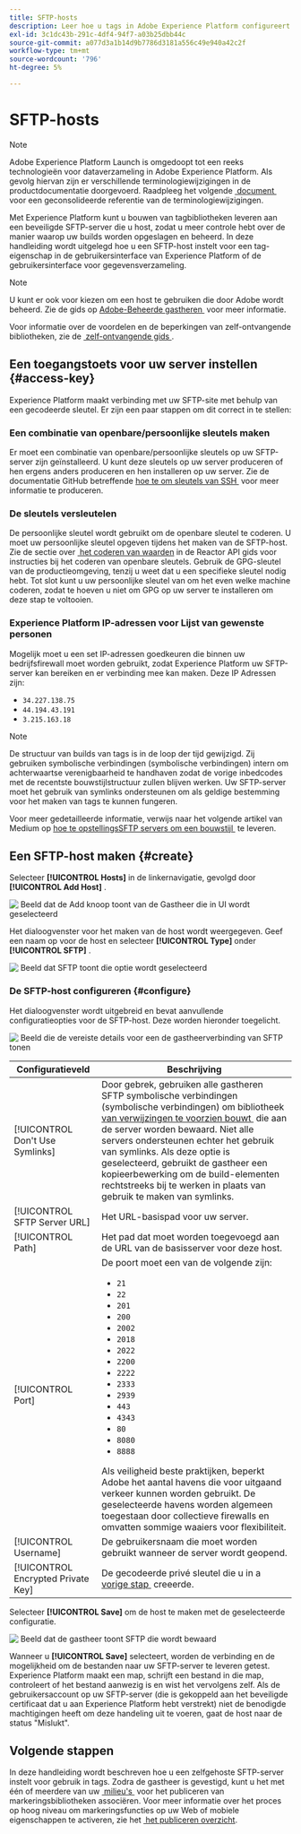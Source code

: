 ```yaml
---
title: SFTP-hosts
description: Leer hoe u tags in Adobe Experience Platform configureert om bibliotheekbuilds te leveren aan een beveiligde, zelfgehoste SFTP-server.
exl-id: 3c1dc43b-291c-4df4-94f7-a03b25dbb44c
source-git-commit: a077d3a1b14d9b7786d3181a556c49e940a42c2f
workflow-type: tm+mt
source-wordcount: '796'
ht-degree: 5%

---
```


# SFTP-hosts

>[!NOTE]
>
>Adobe Experience Platform Launch is omgedoopt tot een reeks technologieën voor dataverzameling in Adobe Experience Platform.  Als gevolg hiervan zijn er verschillende terminologiewijzigingen in de productdocumentatie doorgevoerd. Raadpleeg het volgende [&#x200B; document &#x200B;](../../../term-updates.md) voor een geconsolideerde referentie van de terminologiewijzigingen.

Met Experience Platform kunt u bouwen van tagbibliotheken leveren aan een beveiligde SFTP-server die u host, zodat u meer controle hebt over de manier waarop uw builds worden opgeslagen en beheerd. In deze handleiding wordt uitgelegd hoe u een SFTP-host instelt voor een tag-eigenschap in de gebruikersinterface van Experience Platform of de gebruikersinterface voor gegevensverzameling.

>[!NOTE]
>
>U kunt er ook voor kiezen om een host te gebruiken die door Adobe wordt beheerd. Zie de gids op [&#x200B; Adobe-Beheerde gastheren &#x200B;](./managed-by-adobe-host.md) voor meer informatie.
>
>Voor informatie over de voordelen en de beperkingen van zelf-ontvangende bibliotheken, zie de [&#x200B; zelf-ontvangende gids &#x200B;](./self-hosting-libraries.md).

## Een toegangstoets voor uw server instellen {#access-key}

Experience Platform maakt verbinding met uw SFTP-site met behulp van een gecodeerde sleutel. Er zijn een paar stappen om dit correct in te stellen:

### Een combinatie van openbare/persoonlijke sleutels maken

Er moet een combinatie van openbare/persoonlijke sleutels op uw SFTP-server zijn geïnstalleerd. U kunt deze sleutels op uw server produceren of hen ergens anders produceren en hen installeren op uw server. Zie de documentatie GitHub betreffende [&#x200B; hoe te om sleutels van SSH &#x200B;](https://help.github.com/articles/generating-a-new-ssh-key-and-adding-it-to-the-ssh-agent/#generating-a-new-ssh-key) voor meer informatie te produceren.

### De sleutels versleutelen

De persoonlijke sleutel wordt gebruikt om de openbare sleutel te coderen. U moet uw persoonlijke sleutel opgeven tijdens het maken van de SFTP-host. Zie de sectie over [&#x200B; het coderen van waarden &#x200B;](../../../api/guides/encrypting-values.md) in de Reactor API gids voor instructies bij het coderen van openbare sleutels. Gebruik de GPG-sleutel van de productieomgeving, tenzij u weet dat u een specifieke sleutel nodig hebt. Tot slot kunt u uw persoonlijke sleutel van om het even welke machine coderen, zodat te hoeven u niet om GPG op uw server te installeren om deze stap te voltooien.

### Experience Platform IP-adressen voor Lijst van gewenste personen

Mogelijk moet u een set IP-adressen goedkeuren die binnen uw bedrijfsfirewall moet worden gebruikt, zodat Experience Platform uw SFTP-server kan bereiken en er verbinding mee kan maken. Deze IP Adressen zijn:

* `34.227.138.75`
* `44.194.43.191`
* `3.215.163.18`

>[!NOTE]
>
>De structuur van builds van tags is in de loop der tijd gewijzigd. Zij gebruiken symbolische verbindingen (symbolische verbindingen) intern om achterwaartse verenigbaarheid te handhaven zodat de vorige inbedcodes met de recentste bouwstijlstructuur zullen blijven werken. Uw SFTP-server moet het gebruik van symlinks ondersteunen om als geldige bestemming voor het maken van tags te kunnen fungeren.

Voor meer gedetailleerde informatie, verwijs naar het volgende artikel van Medium op [&#x200B; hoe te opstellingsSFTP servers om een bouwstijl &#x200B;](https://medium.com/launch-by-adobe/configuring-an-sftp-server-for-use-with-adobe-launch-bc626027e5a6) te leveren.

## Een SFTP-host maken {#create}

Selecteer **[!UICONTROL Hosts]** in de linkernavigatie, gevolgd door **[!UICONTROL Add Host]** .

![&#x200B; Beeld dat de Add knoop toont van de Gastheer die in UI wordt geselecteerd &#x200B;](../../../images/ui/publishing/sftp-hosts/add-host-button.png)

Het dialoogvenster voor het maken van de host wordt weergegeven. Geef een naam op voor de host en selecteer **[!UICONTROL Type]** onder **[!UICONTROL SFTP]** .

![&#x200B; Beeld dat SFTP toont die optie wordt geselecteerd &#x200B;](../../../images/ui/publishing/sftp-hosts/select-sftp.png)

### De SFTP-host configureren {#configure}

Het dialoogvenster wordt uitgebreid en bevat aanvullende configuratieopties voor de SFTP-host. Deze worden hieronder toegelicht.

![&#x200B; Beeld die de vereiste details voor een de gastheerverbinding van SFTP tonen &#x200B;](../../../images/ui/publishing/sftp-hosts/host-details.png)

| Configuratieveld | Beschrijving |
| --- | --- |
| [!UICONTROL Don't Use Symlinks] | Door gebrek, gebruiken alle gastheren SFTP symbolische verbindingen (symbolische verbindingen) om bibliotheek [&#x200B; van verwijzingen te voorzien bouwt &#x200B;](../builds.md) die aan de server worden bewaard. Niet alle servers ondersteunen echter het gebruik van symlinks. Als deze optie is geselecteerd, gebruikt de gastheer een kopieerbewerking om de build-elementen rechtstreeks bij te werken in plaats van gebruik te maken van symlinks. |
| [!UICONTROL SFTP Server URL] | Het URL-basispad voor uw server. |
| [!UICONTROL Path] | Het pad dat moet worden toegevoegd aan de URL van de basisserver voor deze host. |
| [!UICONTROL Port] | De poort moet een van de volgende zijn:<ul><li>`21`</li><li>`22`</li><li>`201`</li><li>`200`</li><li>`2002`</li><li>`2018`</li><li>`2022`</li><li>`2200`</li><li>`2222`</li><li>`2333`</li><li>`2939`</li><li>`443`</li><li>`4343`</li><li>`80`</li><li>`8080`</li><li>`8888`</li></ul>Als veiligheid beste praktijken, beperkt Adobe het aantal havens die voor uitgaand verkeer kunnen worden gebruikt. De geselecteerde havens worden algemeen toegestaan door collectieve firewalls en omvatten sommige waaiers voor flexibiliteit. |
| [!UICONTROL Username] | De gebruikersnaam die moet worden gebruikt wanneer de server wordt geopend. |
| [!UICONTROL Encrypted Private Key] | De gecodeerde privé sleutel die u in a [&#x200B; vorige stap &#x200B;](#access-key) creeerde. |

Selecteer **[!UICONTROL Save]** om de host te maken met de geselecteerde configuratie.

![&#x200B; Beeld dat de gastheer toont SFTP die wordt bewaard &#x200B;](../../../images/ui/publishing/sftp-hosts/save-host.png)

Wanneer u **[!UICONTROL Save]** selecteert, worden de verbinding en de mogelijkheid om de bestanden naar uw SFTP-server te leveren getest. Experience Platform maakt een map, schrijft een bestand in die map, controleert of het bestand aanwezig is en wist het vervolgens zelf. Als de gebruikersaccount op uw SFTP-server (die is gekoppeld aan het beveiligde certificaat dat u aan Experience Platform hebt verstrekt) niet de benodigde machtigingen heeft om deze handeling uit te voeren, gaat de host naar de status &quot;Mislukt&quot;.

## Volgende stappen

In deze handleiding wordt beschreven hoe u een zelfgehoste SFTP-server instelt voor gebruik in tags. Zodra de gastheer is gevestigd, kunt u het met één of meerdere van uw [&#x200B; milieu&#39;s &#x200B;](../environments.md) voor het publiceren van markeringsbibliotheken associëren. Voor meer informatie over het proces op hoog niveau om markeringsfuncties op uw Web of mobiele eigenschappen te activeren, zie het [&#x200B; het publiceren overzicht &#x200B;](../overview.md).
